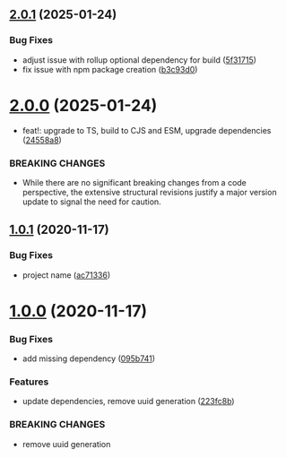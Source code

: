 ## [2.0.1](https://github.com/digitalmaas/uuid-base62/compare/v2.0.0...v2.0.1) (2025-01-24)


### Bug Fixes

* adjust issue with rollup optional dependency for build ([5f31715](https://github.com/digitalmaas/uuid-base62/commit/5f31715183218161a3aa4764eadb7e8b4d9aaa9d))
* fix issue with npm package creation ([b3c93d0](https://github.com/digitalmaas/uuid-base62/commit/b3c93d08f67a611fd14b61f76dad1737de725b1c))

# [2.0.0](https://github.com/digitalmaas/uuid-base62/compare/v1.0.1...v2.0.0) (2025-01-24)


* feat!: upgrade to TS, build to CJS and ESM, upgrade dependencies ([24558a8](https://github.com/digitalmaas/uuid-base62/commit/24558a8ddacf6a8a3133f18c166e3e333b91710d))


### BREAKING CHANGES

* While there are no significant breaking changes from a
code perspective, the extensive structural revisions justify a major
version update to signal the need for caution.

## [1.0.1](https://github.com/digitalmaas/uuid-base62/compare/v1.0.0...v1.0.1) (2020-11-17)


### Bug Fixes

* project name ([ac71336](https://github.com/digitalmaas/uuid-base62/commit/ac713368beafbe86bc6413d6ad32dbfe88e8a486))

# [1.0.0](https://github.com/digitalmaas/uuid-base62/compare/v0.1.0...v1.0.0) (2020-11-17)


### Bug Fixes

* add missing dependency ([095b741](https://github.com/digitalmaas/uuid-base62/commit/095b74174bcdc2df1287096c049cb7d02892bdf9))


### Features

* update dependencies, remove uuid generation ([223fc8b](https://github.com/digitalmaas/uuid-base62/commit/223fc8bc755f76792e1808b60cd479f0b227f3e2))


### BREAKING CHANGES

* remove uuid generation
